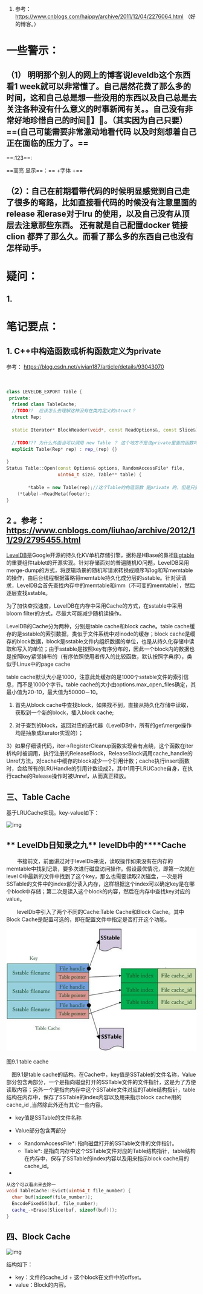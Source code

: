 



1.  参考： https://www.cnblogs.com/haippy/archive/2011/12/04/2276064.html  （好的博客。）







# 一些警示：

## （1） 明明那个别人的网上的博客说leveldb这个东西看1 week就可以非常懂了。自己居然花费了那么多的时间，这和自己总是想一些没用的东西以及自己总是去关注各种没有什么意义的时事新闻有关。。自己没有非常好地珍惜自己的时间🚪】。（其实因为自己只要） ==(自己可能需要非常激动地看代码  以及时刻想着自己正在面临的压力了。==       

==:123==: 

==高亮 显示==：== +字体 +==



## （2）：自己在前期看带代码的时候明显感觉到自己走了很多的弯路，比如直接看代码的时候没有注意里面的release 和erase对于lru 的使用，以及自己没有从顶层去注意那些东西。 还有就是自己配置docker  链接clion 都弄了那么久。而看了那么多的东西自己也没有怎样动手。

















#  疑问：

## 1.



# 笔记要点：

## 1.  C++中构造函数或析构函数定义为private

参考： https://blog.csdn.net/vivian187/article/details/93043070 







``` C++


class LEVELDB_EXPORT Table {
 private:
  friend class TableCache;
  //TODO??  应该怎么去理解这种没有在类内定义的struct？
  struct Rep;

  static Iterator* BlockReader(void*, const ReadOptions&, const Slice&);

  //TODO??? 为什么外面当可以调用 new Table ？ 这个地方不是说private里面的函数吗？
  explicit Table(Rep* rep) : rep_(rep) {}

}
Status Table::Open(const Options& options, RandomAccessFile* file,
                   uint64_t size, Table** table) {

		*table = new Table(rep);//这个Table的构造函数 是private 的，但是只要不是实例化就可以调用，并且返回一个指针*
    (*table)->ReadMeta(footer);
}
```





## 2 。参考：https://www.cnblogs.com/liuhao/archive/2012/11/29/2795455.html 

   [LevelDB](http://code.google.com/p/leveldb/)是Google开源的持久化KV单机存储引擎，据称是HBase的鼻祖[Bigtable](http://wenku.baidu.com/view/176e3f0d4a7302768e99399c.html)的重要组件tablet的开源实现。针对存储面对的普遍随机IO问题，LevelDB采用merge-dump的方式，将逻辑场景的随机写请求转换成顺序写log和写memtable的操作，由后台线程根据策略将memtable持久化成分层的sstable。针对读请求，LevelDB会首先查找内存中的memtable和imm（不可变的memtable），然后逐层查找sstable。

   为了加快查找速度，LevelDB在内存中采用Cache的方式，在sstable中采用bloom filter的方式，尽最大可能减少随机读操作。

 



   LevelDB的Cache分为两种，分别是table cache和block cache。table cache缓存的是sstable的索引数据，类似于文件系统中对inode的缓存；block cache是缓存的block数据，block是sstable文件内组织数据的单位，也是从持久化存储中读取和写入的单位；由于sstable是按照key有序分布的，因此一个block内的数据也是按照key紧邻排布的（有序依照使用者传入的比较函数，默认按照字典序），类似于Linux中的page cache







 table cache默认大小是1000，注意此处缓存的是1000个sstable文件的索引信息，而不是1000个字节。table cache的大小由options.max_open_files确定，其最小值为20-10，最大值为50000－10。

 







   1) 首先从block cache中查找block，如果找不到，直接从持久化存储中读取，获取到一个新的block，插入block cache;

   2) 对于查到的block，返回对应的迭代器（LevelDB中，所有的get\merge操作均是抽象成iterator实现的）；

   3）如果仔细读代码，iter->RegisterCleanup函数实现会有点绕，这个函数在iter析构时被调用，执行注册的ReleaseBlock，ReleaseBlock调用cache_handle的Unref方法，对cache中缓存的block减少一个引用计数；cache执行insert函数时，会给所有的LRUHandle的引用计数设成2，其中1用于LRUCache自身，在执行cache的Release操作时被Unref，从而真正释放。











## 三、Table Cache  

基于LRUCache实现。key-value如下：

![img](https://pic1.zhimg.com/80/v2-a15e0f8d4de042656d1814f0b997fddc_1440w.jpg)

## ** LevelDb日知录之九** **levelDb中的****Cache**

　　书接前文，前面讲过对于levelDb来说，读取操作如果没有在内存的memtable中找到记录，要多次进行磁盘访问操作。假设最优情况，即第一次就在level 0中最新的文件中找到了这个key，那么也需要读取2次磁盘，一次是将SSTable的文件中的index部分读入内存，这样根据这个index可以确定key是在哪个block中存储；第二次是读入这个block的内容，然后在内存中查找key对应的value。

　　levelDb中引入了两个不同的Cache:Table Cache和Block Cache。其中Block Cache是配置可选的，即在配置文件中指定是否打开这个功能。

![img](Block-cache%20&&%20Table-cache.assets/2011121116391556.png)

图9.1 table cache

 　图9.1是table cache的结构。在Cache中，key值是SSTable的文件名称，Value部分包含两部分，一个是指向磁盘打开的SSTable文件的文件指针，这是为了方便读取内容；另外一个是指向内存中这个SSTable文件对应的Table结构指针，table结构在内存中，保存了SSTable的index内容以及用来指示block cache用的cache_id ,当然除此外还有其它一些内容。

 

- key值是SSTable的文件名称

- Value部分包含两部分

- - RandomAccessFile*: 指向磁盘打开的SSTable文件的文件指针。
  - Table*: 是指向内存中这个SSTable文件对应的Table结构指针，table结构在内存中，保存了SSTable的index内容以及用来指示block cache用的cache_id。

- 

```C++
从这个可以看出来去除一
void TableCache::Evict(uint64_t file_number) {
  char buf[sizeof(file_number)];
  EncodeFixed64(buf, file_number);
  cache_->Erase(Slice(buf, sizeof(buf)));
}
```



## 四、Block Cache

![img](https://pic4.zhimg.com/80/v2-7735891ae5754f6e7efb2e1e0ea2355b_1440w.jpg)

结构如下：

- key：文件的cache_id + 这个block在文件中的offset。
- value：Block的内容。


